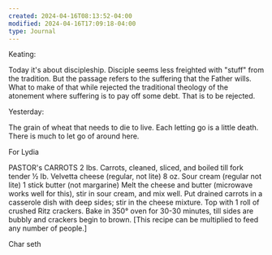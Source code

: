 ```yaml
---
created: 2024-04-16T08:13:52-04:00
modified: 2024-04-16T17:09:18-04:00
type: Journal
---
```


Keating:

Today it's about discipleship. Disciple seems less freighted with "stuff" from the tradition. But the passage refers to the suffering that the Father wills. What to make of that while rejected the traditional theology of the atonement where suffering is to pay off some debt. That is to be rejected.

Yesterday:

The grain of wheat that needs to die to live. Each letting go is a little death. There is much to let go of around here.

For Lydia

PASTOR's CARROTS
2 Ibs. Carrots, cleaned, sliced, and boiled till fork tender
½ Ib. Velvetta cheese (regular, not lite)
8 oz. Sour cream (regular not lite)
1 stick butter (not margarine)
Melt the cheese and butter (microwave works well for this), stir in sour cream, and mix well.
Put drained carrots in a casserole dish with deep sides; stir in the cheese mixture.
Top with 1 roll of crushed Ritz crackers.
Bake in 350° oven for 30-30 minutes, till sides are bubbly and crackers begin to brown.
[This recipe can be multiplied to feed any number of people.]

Char seth
